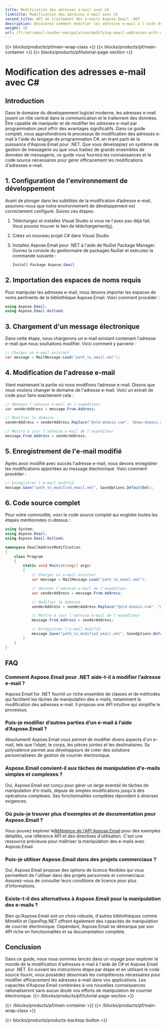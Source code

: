 ```yaml
---
title: Modification des adresses e-mail avec C#
linktitle: Modification des adresses e-mail avec C#
second_title: API de traitement des e-mails Aspose.Email .NET
description: Découvrez comment modifier les adresses e-mail à l'aide de C# à l'aide d'Aspose.Email pour .NET. Suivez ce guide étape par étape pour manipuler efficacement les adresses e-mail.
weight: 10
url: /fr/net/email-header-manipulation/modifying-email-addresses-with-csharp/
---
```


{{< blocks/products/pf/main-wrap-class >}}
{{< blocks/products/pf/main-container >}}
{{< blocks/products/pf/tutorial-page-section >}}

# Modification des adresses e-mail avec C#


## Introduction

Dans le domaine du développement logiciel moderne, les adresses e-mail jouent un rôle central dans la communication et le traitement des données. Être capable de manipuler et de modifier les adresses e-mail par programmation peut offrir des avantages significatifs. Dans ce guide complet, nous approfondirons le processus de modification des adresses e-mail à l'aide du langage de programmation C#, en tirant parti de la puissance d'Aspose.Email pour .NET. Que vous développiez un système de gestion de messagerie ou que vous traitiez de grands ensembles de données de messagerie, ce guide vous fournira les connaissances et le code source nécessaires pour gérer efficacement les modifications d'adresses e-mail.


## 1. Configuration de l'environnement de développement

Avant de plonger dans les subtilités de la modification d’adresse e-mail, assurons-nous que notre environnement de développement est correctement configuré. Suivez ces étapes:

1.  Téléchargez et installez Visual Studio si vous ne l'avez pas déjà fait. Vous pouvez trouver le lien de téléchargement[ici](https://visualstudio.microsoft.com/downloads/).

2. Créez un nouveau projet C# dans Visual Studio.

3. Installez Aspose.Email pour .NET à l'aide de NuGet Package Manager. Ouvrez la console du gestionnaire de packages NuGet et exécutez la commande suivante :
   
   ```csharp
   Install-Package Aspose.Email
   ```

## 2. Importation des espaces de noms requis

Pour manipuler les adresses e-mail, nous devons importer les espaces de noms pertinents de la bibliothèque Aspose.Email. Voici comment procéder :

```csharp
using Aspose.Email;
using Aspose.Email.Outlook;
```

## 3. Chargement d'un message électronique

Dans cette étape, nous chargerons un e-mail existant contenant l'adresse e-mail que nous souhaitons modifier. Voici comment y parvenir :

```csharp
// Charger un e-mail existant
var message = MailMessage.Load("path_to_email.eml");
```

## 4. Modification de l'adresse e-mail

Vient maintenant la partie où nous modifions l’adresse e-mail. Disons que nous voulons changer le domaine de l'adresse e-mail. Voici un extrait de code pour faire exactement cela :

```csharp
// Obtenez l'adresse e-mail de l'expéditeur
var senderAddress = message.From.Address;

// Modifier le domaine
senderAddress = senderAddress.Replace("@old-domain.com", "@new-domain.com");

// Mettre à jour l'adresse e-mail de l'expéditeur
message.From.Address = senderAddress;
```

## 5. Enregistrement de l'e-mail modifié

Après avoir modifié avec succès l'adresse e-mail, nous devons enregistrer les modifications apportées au message électronique. Voici comment procéder :

```csharp
// Enregistrez l'e-mail modifié
message.Save("path_to_modified_email.eml", SaveOptions.DefaultEml);
```

## 6. Code source complet

Pour votre commodité, voici le code source complet qui englobe toutes les étapes mentionnées ci-dessus :

```csharp
using System;
using Aspose.Email;
using Aspose.Email.Outlook;

namespace EmailAddressModification
{
    class Program
    {
        static void Main(string[] args)
        {
            // Charger un e-mail existant
            var message = MailMessage.Load("path_to_email.eml");

            // Obtenez l'adresse e-mail de l'expéditeur
            var senderAddress = message.From.Address;

            // Modifier le domaine
            senderAddress = senderAddress.Replace("@old-domain.com", "@new-domain.com");

            // Mettre à jour l'adresse e-mail de l'expéditeur
            message.From.Address = senderAddress;

            // Enregistrez l'e-mail modifié
            message.Save("path_to_modified_email.eml", SaveOptions.DefaultEml);
        }
    }
}
```

## FAQ

### Comment Aspose.Email pour .NET aide-t-il à modifier l’adresse e-mail ?

Aspose.Email for .NET fournit un riche ensemble de classes et de méthodes qui facilitent les tâches de manipulation des e-mails, notamment la modification des adresses e-mail. Il propose une API intuitive qui simplifie le processus.

### Puis-je modifier d’autres parties d’un e-mail à l’aide d’Aspose.Email ?

Absolument! Aspose.Email vous permet de modifier divers aspects d'un e-mail, tels que l'objet, le corps, les pièces jointes et les destinataires. Sa polyvalence permet aux développeurs de créer des solutions personnalisées de gestion de courrier électronique.

### Aspose.Email convient-il aux tâches de manipulation d'e-mails simples et complexes ?

Oui, Aspose.Email est conçu pour gérer un large éventail de tâches de manipulation d'e-mails, depuis de simples modifications jusqu'à des opérations complexes. Ses fonctionnalités complètes répondent à diverses exigences.

### Où puis-je trouver plus d’exemples et de documentation pour Aspose.Email ?

Vous pouvez explorer le[Référence de l'API Aspose.Email](https://reference.aspose.com/email/net/) pour des exemples détaillés, une référence API et des directives d'utilisation. C'est une ressource précieuse pour maîtriser la manipulation des e-mails avec Aspose.Email.

### Puis-je utiliser Aspose.Email dans des projets commerciaux ?

Oui, Aspose.Email propose des options de licence flexibles qui vous permettent de l'utiliser dans des projets personnels et commerciaux. Assurez-vous de consulter leurs conditions de licence pour plus d’informations.

### Existe-t-il des alternatives à Aspose.Email pour la manipulation des e-mails ?

Bien qu'Aspose.Email soit un choix robuste, d'autres bibliothèques comme MimeKit et OpenPop.NET offrent également des capacités de manipulation de courrier électronique. Cependant, Aspose.Email se démarque par son API riche en fonctionnalités et sa documentation complète.

## Conclusion

Dans ce guide, nous nous sommes lancés dans un voyage pour explorer le monde de la modification d'adresses e-mail à l'aide de C# et Aspose.Email pour .NET. En suivant les instructions étape par étape et en utilisant le code source fourni, vous possédez désormais les compétences nécessaires pour modifier efficacement les adresses e-mail dans vos applications. Les capacités d'Aspose.Email combinées à vos nouvelles connaissances rationaliseront sans aucun doute vos efforts de manipulation de courrier électronique.
{{< /blocks/products/pf/tutorial-page-section >}}

{{< /blocks/products/pf/main-container >}}
{{< /blocks/products/pf/main-wrap-class >}}

{{< blocks/products/products-backtop-button >}}

